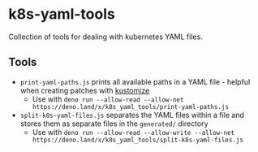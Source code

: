 # k8s-yaml-tools

Collection of tools for dealing with kubernetes YAML files.

## Tools

- `print-yaml-paths.js` prints all available paths in a YAML file -
  helpful when creating patches with [kustomize](https://kustomize.io/)
  - Use with `deno run --allow-read --allow-net https://deno.land/x/k8s_yaml_tools/print-yaml-paths.js`
- `split-k8s-yaml-files.js` separates the YAML files within a file and
  stores them as separate files in the `generated/` directory
  - Use with `deno run --allow-read --allow-write --allow-net https://deno.land/x/k8s_yaml_tools/split-k8s-yaml-files.js`
